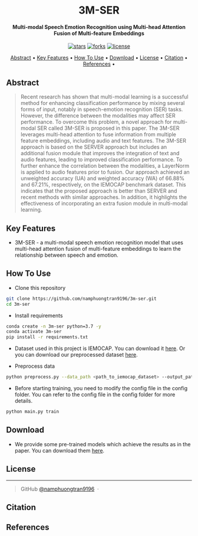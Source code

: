
<h1 align="center">
  3M-SER
  <br>
</h1>

<h4 align="center">Multi-modal Speech Emotion Recognition using Multi-head Attention Fusion of Multi-feature Embeddings</h4>

<p align="center">
<a href=""><img src="https://img.shields.io/github/stars/namphuongtran9196/3m-ser" alt="stars"></a>
<a href=""><img src="https://img.shields.io/github/forks/namphuongtran9196/3m-ser" alt="forks"></a>
<a href=""><img src="https://img.shields.io/github/license/namphuongtran9196/3m-ser" alt="license"></a>
</p>

<p align="center">
  <a href="#abstract">Abstract</a> •
  <a href="#key-features">Key Features</a> •
  <a href="#how-to-use">How To Use</a> •
  <a href="#download">Download</a> •
  <a href="#license">License</a> •
  <a href="#citation">Citation</a> •
  <a href="#references">References</a> •
</p>

## Abstract
> Recent research has shown that multi-modal learning is a successful method for enhancing classification performance by mixing several forms of input, notably in speech-emotion recognition (SER) tasks. However, the difference between the modalities may affect SER performance. To overcome this problem, a novel approach for multi-modal SER called 3M-SER is proposed in this paper. The 3M-SER leverages multi-head attention to fuse information from multiple feature embeddings, including audio and text features. The 3M-SER approach is based on the SERVER approach but includes an additional fusion module that improves the integration of text and audio features, leading to improved classification performance. To further enhance the correlation between the modalities, a LayerNorm is applied to audio features prior to fusion. Our approach achieved an unweighted accuracy (UA) and weighted accuracy (WA) of 66.88% and 67.21%, respectively, on the IEMOCAP benchmark dataset. This indicates that the proposed approach is better than SERVER and recent methods with similar approaches. In addition, it highlights the effectiveness of incorporating an extra fusion module in multi-modal learning.
## Key Features
- 3M-SER - a multi-modal speech emotion recognition model that uses multi-head attention fusion of multi-feature embeddings to learn the relationship between speech and emotion.
## How To Use
- Clone this repository
```bash
git clone https://github.com/namphuongtran9196/3m-ser.git 
cd 3m-ser
```
- Install requirements
```bash
conda create -n 3m-ser python=3.7 -y
conda activate 3m-ser
pip install -r requirements.txt
```
- Dataset used in this project is IEMOCAP. You can download it [here](https://sail.usc.edu/iemocap/iemocap_release.htm). Or you can download our preprocessed dataset [here](https://drive.google.com/drive/folders/1-0Z3Q4QZ3Z2Z3Z3Z3Z3Z3Z3Z3Z3Z3Z3Z?usp=sharing).

- Preprocess data
```bash
python preprocess.py --data_path <path_to_iemocap_dataset> --output_path <path_to_output_folder>
```

- Before starting training, you need to modify the config file in the config folder. You can refer to the config file in the config folder for more details.
```bash
python main.py train
```

## Download
- We provide some pre-trained models which achieve the results as in the paper. You can download them [here](https://drive.google.com/drive/folders/1-0Z3Q4QZ3Z2Z3Z3Z3Z3Z3Z3Z3Z3Z3Z3Z?usp=sharing).
## License
---

> GitHub [@namphuongtran9196](https://github.com/namphuongtran9196) &nbsp;&middot;&nbsp;

## Citation

## References